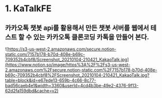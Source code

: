 # 1. KaTalkFE

## 카카오톡 챗봇 api를 활용해서 만든 챗봇 서버를 웹에서 테스트 할 수 있는 카카오톡 클론코딩 카톡을 만들어 본다.



![https://s3-us-west-2.amazonaws.com/secure.notion-static.com/7157b178-b70d-408e-b69c-709352b4cbf8/Screenshot_20210104-210421_KakaoTalk.jpg](https://www.notion.so/image/https%3A%2F%2Fs3-us-west-2.amazonaws.com%2Fsecure.notion-static.com%2F7157b178-b70d-408e-b69c-709352b4cbf8%2FScreenshot_20210104-210421_KakaoTalk.jpg?table=block&id=e67ede13-659b-4c66-8c77-bad56caeb4e1&width=3360&userId=4cd4b3be-49e2-4376-9f13-62d2fa159dbd&cache=v2)